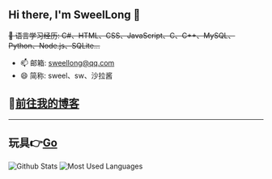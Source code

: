 ## Hi there, I'm SweelLong 👋
~~🌱 语言学习经历: C#、HTML、CSS、JavaScript、C、C++、MySQL、Python、Node.js、SQLite...~~
- 📫 邮箱: sweellong@qq.com
- 😄 简称: sweel、sw、沙拉酱
## 📢[前往我的博客](https://sweellong.github.io)
---
## 玩具👉[Go](https://github.com/SweelLong?tab=repositories)
![Github Stats](https://github-readme-stats.vercel.app/api?username=SweelLong&show_icons=true&theme=material-palenight)
![Most Used Languages](https://github-readme-stats.vercel.app/api/top-langs/?username=SweelLong&theme=material-palenight&layout=compact&langs_count=6&size_weight=0.5&count_weight=0.5)
